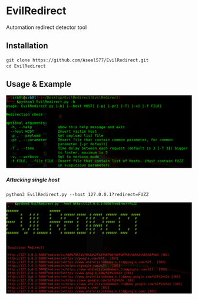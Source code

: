 # EvilRedirect
Automation redirect detector tool

## Installation
```
git clone https://github.com/Aseel577/EvilRedirect.git
cd EvilRedirect
```
## Usage & Example
![alt text](Image%26Gifs/options.png)
##### Attacking single host
```
python3 EvilRedirect.py --host 127.0.0.1?redirect=FUZZ
```
![alt text](Image%26Gifs/single_host.png)

